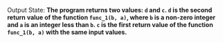 Output State: **The program returns two values: `d` and `c`. `d` is the second return value of the function `func_1(b, a)`, where `b` is a non-zero integer and `a` is an integer less than `b`. `c` is the first return value of the function `func_1(b, a)` with the same input values.**
